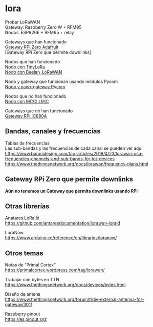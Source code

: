 # lora

Probar LoRaWAN  
Gateway: Raspberry Zero W + RFM95  
Nodos: ESP8266 + RFM95 + relay  

Gateways que han funcionado  
[Gateway RPi Zero Adafruit](./temas/gw_rpi_adafruit.md)  
[Gateway RPi Zero que permite downlinks]  

Nodos que han funcionado  
[Nodo con TinyLoRa](./temas/nodo_tinylora.md)  
[Nodo con Beelan_LoRaWAN](./temas/nodo_beelan.md)  

Nodo y gateway que funcionan usando módulos Pycom  
[Nodo y nano-gateway Pycom](./temas/modulos_pycom.md)  

Nodos que no han funcionado  
[Nodo con MCCI LMiC](./temas/nodo_mcci_lmic.md)  

Gateways que no han funcionado  
[Gateway RPi iC880A](./temas/gw_rpi_ic880a.md)  

## Bandas, canales y frecuencias
Tablas de frecuencias  
Las sub-bandas y las frecuencias de cada canal se pueden ver aquí  
https://www.baranidesign.com/faq-articles/2019/4/23/lorawan-usa-frequencies-channels-and-sub-bands-for-iot-devices  
https://www.thethingsnetwork.org/docs/lorawan/frequency-plans.html  

## Gateway RPi Zero que permite downlinks
**Aún no tenemos un Gateway que permita downlinks usando RPi**  

## Otras librerías
Anatares LoRa.id  
https://github.com/antaresdocumentation/lorawan-loraid  

LoraNow  
https://www.arduino.cc/reference/en/libraries/loranow/  

## Otros temas
Notas de "Primal Cortex"  
https://primalcortex.wordpress.com/tag/lorawan/  

Trabajar con bytes en TTN  
https://www.thethingsnetwork.org/docs/devices/bytes.html  

Diseño de antena  
https://www.thethingsnetwork.org/forum/t/diy-external-antenna-for-gateway/3011  

Raspberry pinout  
https://es.pinout.xyz  
